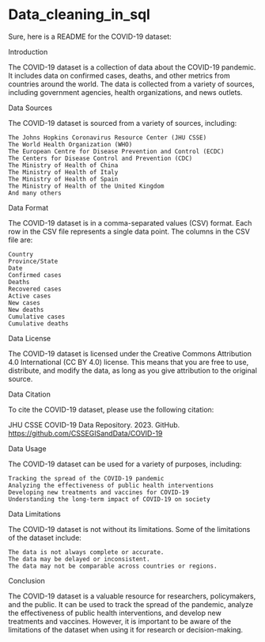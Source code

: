 # Data_cleaning_in_sql
Sure, here is a README for the COVID-19 dataset:

Introduction

The COVID-19 dataset is a collection of data about the COVID-19 pandemic. It includes data on confirmed cases, deaths, and other metrics from countries around the world. The data is collected from a variety of sources, including government agencies, health organizations, and news outlets.

Data Sources

The COVID-19 dataset is sourced from a variety of sources, including:

    The Johns Hopkins Coronavirus Resource Center (JHU CSSE)
    The World Health Organization (WHO)
    The European Centre for Disease Prevention and Control (ECDC)
    The Centers for Disease Control and Prevention (CDC)
    The Ministry of Health of China
    The Ministry of Health of Italy
    The Ministry of Health of Spain
    The Ministry of Health of the United Kingdom
    And many others

Data Format

The COVID-19 dataset is in a comma-separated values (CSV) format. Each row in the CSV file represents a single data point. The columns in the CSV file are:

    Country
    Province/State
    Date
    Confirmed cases
    Deaths
    Recovered cases
    Active cases
    New cases
    New deaths
    Cumulative cases
    Cumulative deaths

Data License

The COVID-19 dataset is licensed under the Creative Commons Attribution 4.0 International (CC BY 4.0) license. This means that you are free to use, distribute, and modify the data, as long as you give attribution to the original source.

Data Citation

To cite the COVID-19 dataset, please use the following citation:

JHU CSSE COVID-19 Data Repository. 2023. GitHub. https://github.com/CSSEGISandData/COVID-19

Data Usage

The COVID-19 dataset can be used for a variety of purposes, including:

    Tracking the spread of the COVID-19 pandemic
    Analyzing the effectiveness of public health interventions
    Developing new treatments and vaccines for COVID-19
    Understanding the long-term impact of COVID-19 on society

Data Limitations

The COVID-19 dataset is not without its limitations. Some of the limitations of the dataset include:

    The data is not always complete or accurate.
    The data may be delayed or inconsistent.
    The data may not be comparable across countries or regions.

Conclusion

The COVID-19 dataset is a valuable resource for researchers, policymakers, and the public. It can be used to track the spread of the pandemic, analyze the effectiveness of public health interventions, and develop new treatments and vaccines. However, it is important to be aware of the limitations of the dataset when using it for research or decision-making.
